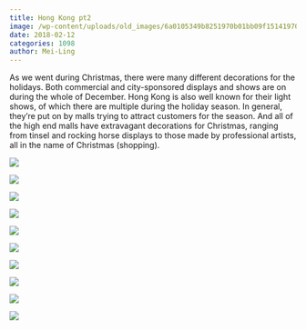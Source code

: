 ```yaml
---
title: Hong Kong pt2
image: /wp-content/uploads/old_images/6a0105349b8251970b01bb09f15141970d.jpg
date: 2018-02-12
categories: 1098
author: Mei-Ling
---
```


As we went during Christmas, there were many different decorations for the holidays. Both commercial and city-sponsored displays and shows are on during the whole of December. Hong Kong is also well known for their light shows, of which there are multiple during the holiday season. In general, they’re put on by malls trying to attract customers for the season. And all of the high end malls have extravagant decorations for Christmas, ranging from tinsel and rocking horse displays to those made by professional artists, all in the name of Christmas (shopping).


![](/old_images/6a0105349b8251970b01bb09f1513d970d.jpg)


![](/old_images/6a0105349b8251970b01b8d2d85350970c.jpg)

![](/old_images/6a01bb09a3c88f970d01b8d2d85361970c-pi.jpg)

![](/old_images/6a0105349b8251970b01b8d2d8534c970c.jpg)

![](/old_images/6a0105349b8251970b01b8d2d85354970c.jpg)


![](/old_images/6a0105349b8251970b01b7c94de8a4970b.jpg)

![](/old_images/6a01bb09a3c88f970d01b8d2d85372970c-pi.jpg)


![](/old_images/6a0105349b8251970b01bb09f1518d970d.jpg)

![](/old_images/6a0105349b8251970b01bb09f15191970d.jpg)

![](/old_images/6a0105349b8251970b01bb09f15195970d.jpg)

